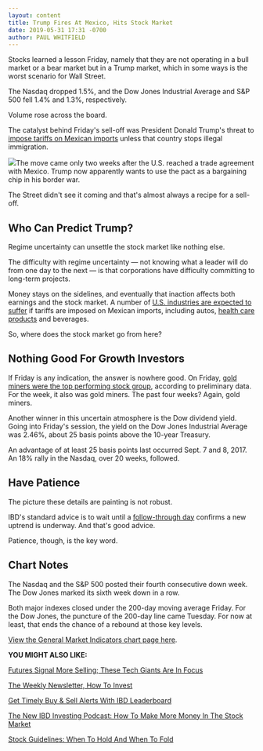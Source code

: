 ```yaml
---
layout: content
title: Trump Fires At Mexico, Hits Stock Market
date: 2019-05-31 17:31 -0700
author: PAUL WHITFIELD
---
```






Stocks learned a lesson Friday, namely that they are not operating in a bull market or a bear market but in a Trump market, which in some ways is the worst scenario for Wall Street.




The Nasdaq dropped 1.5%, and the Dow Jones Industrial Average and S&P 500 fell 1.4% and 1.3%, respectively.


Volume rose across the board.


The catalyst behind Friday's sell-off was President Donald Trump's threat to [impose tariffs on Mexican imports](https://www.investors.com/news/economy/trump-mexico-tariffs-are-crushing-dow-jones/) unless that country stops illegal immigration.


![](https://www.investors.com/wp-content/uploads/2019/05/MP_053119-233x300.jpg)The move came only two weeks after the U.S. reached a trade agreement with Mexico. Trump now apparently wants to use the pact as a bargaining chip in his border war.


The Street didn't see it coming and that's almost always a recipe for a sell-off.


Who Can Predict Trump?
----------------------


Regime uncertainty can unsettle the stock market like nothing else.


The difficulty with regime uncertainty — not knowing what a leader will do from one day to the next — is that corporations have difficulty committing to long-term projects.


Money stays on the sidelines, and eventually that inaction affects both earnings and the stock market. A number of [U.S. industries are expected to suffer](https://www.investors.com/news/trump-mexico-tariffs-autos-beer-avocados-oil/) if tariffs are imposed on Mexican imports, including autos, [health care products](https://www.investors.com/news/technology/medical-technology-companies-slammed-trump-tariffs-mexican-imports/) and beverages.


So, where does the stock market go from here?


Nothing Good For Growth Investors
---------------------------------


If Friday is any indication, the answer is nowhere good. On Friday, [gold miners were the top performing stock group](https://www.investors.com/etfs-and-funds/etfs/gold-prices-jump-as-trump-tweet-torpedoes-stock-market/), according to preliminary data. For the week, it also was gold miners. The past four weeks? Again, gold miners.


Another winner in this uncertain atmosphere is the Dow dividend yield. Going into Friday's session, the yield on the Dow Jones Industrial Average was 2.46%, about 25 basis points above the 10-year Treasury.


An advantage of at least 25 basis points last occurred Sept. 7 and 8, 2017. An 18% rally in the Nasdaq, over 20 weeks, followed.


Have Patience
-------------


The picture these details are painting is not robust.


IBD's standard advice is to wait until a [follow-through day](https://www.investors.com/how-to-invest/investors-corner/how-to-find-next-stock-market-bottom/) confirms a new uptrend is underway. And that's good advice.


Patience, though, is the key word.


Chart Notes
-----------


The Nasdaq and the S&P 500 posted their fourth consecutive down week. The Dow Jones marked its sixth week down in a row.


Both major indexes closed under the 200-day moving average Friday. For the Dow Jones, the puncture of the 200-day line came Tuesday. For now at least, that ends the chance of a rebound at those key levels.


[View the General Market Indicators chart page here](https://www.investors.com/wp-content/uploads/2019/05/GMI_060319.pdf).


**YOU MIGHT ALSO LIKE:**


[Futures Signal More Selling; These Tech Giants Are In Focus](https://www.investors.com/market-trend/stock-market-today/dow-jones-futures-china-trade-talks-apple-wwdc-google-antitrust-probe/)


[The Weekly Newsletter, How To Invest](https://shop.investors.com/offer/splashresponsive.aspx?id=newsletters-howtoinvest)


[Get Timely Buy & Sell Alerts With IBD Leaderboard](https://www.investors.com/product/leaderboard/?artProdLink=Leaderboard)


[The New IBD Investing Podcast: How To Make More Money In The Stock Market](https://www.investors.com/how-to-invest/investing-podcast-how-to-make-more-money-stock-market-top-stocks-stock-charts/)


[Stock Guidelines: When To Hold And When To Fold](https://www.investors.com/how-to-invest/investors-corner/sell-and-take-profits-or-hold-here-are-several-guidelines-to-follow/)




